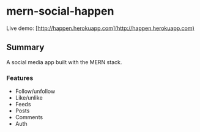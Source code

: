 # mern-social-happen

Live demo:
[http://happen.herokuapp.com](http://happen.herokuapp.com)

## Summary
A social media app built with the MERN stack.

### Features
-  Follow/unfollow
-  Like/unlike
-  Feeds
-  Posts
-  Comments
-  Auth
